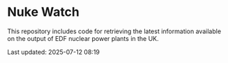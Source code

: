 # Nuke Watch

This repository includes code for retrieving the latest information available on the output of EDF nuclear power plants in the UK.

Last updated: 2025-07-12 08:19